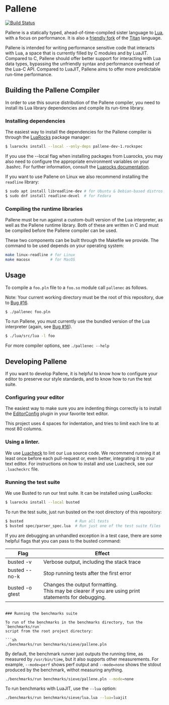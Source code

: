 # Pallene
[![Build Status](https://travis-ci.org/pallene-lang/pallene.svg?branch=master)](https://travis-ci.org/pallene-lang/pallene)

Pallene is a statically typed, ahead-of-time-compiled sister language to
[Lua](https://www.lua.org), with a focus on performance. It is also a 
[friendly fork](http://lua-users.org/lists/lua-l/2018-09/msg00255.html) of the
[Titan](https://www.github.com/titan-lang/titan) language.

Pallene is intended for writing performance sensitive code that interacts with
Lua, a space that is currently filled by C modules and by LuaJIT. Compared to
C, Pallene should offer better support for interacting with Lua data types,
bypassing the unfriendly syntax and performance overhead of the Lua-C API.
Compared to LuaJIT, Pallene aims to offer more predictable run-time performance.

## Building the Pallene Compiler

In order to use this source distribution of the Pallene compiler, you need to
install its Lua library dependencies and compile its run-time library.

### Installing dependencies

The easiest way to install the dependencies for the Pallene compiler is through
the [LuaRocks](http://luarocks.org) package manager:

```sh
$ luarocks install --local --only-deps pallene-dev-1.rockspec
```

If you use the --local flag when installing packages from Luarocks, you may
also need to configure the appropriate environment variables on your .bashrc.
For further information, consult the [Luarocks documentation](https://github.com/luarocks/luarocks/wiki/path).

If you want to use Pallene on Linux we also recommend installing the `readline`
library:

```sh
$ sudo apt install libreadline-dev # for Ubuntu & Debian-based distros
$ sudo dnf install readline-devel  # for Fedora
```

### Compiling the runtime libraries

Pallene must be run against a custom-built version of the Lua interpreter, as
well as the Pallene runtime library. Both of these are written in C and must be
compiled before the Pallene compiler can be used.

These two components can be built through the Makefile we provide. The command
to be used depends on your operating system:

```sh
make linux-readline # for Linux
make macosx         # for MacOS
```

## Usage

To compile a `foo.pln` file to a `foo.so` module call `pallenec` as follows.

Note: Your current working directory must be the root of this repository, due to 
[Bug #16](https://github.com/pallene-lang/pallene/issues/16).


```sh
$ ./pallenec foo.pln
```

To run Pallene, you must currently use the bundled version of the Lua
interpreter (again, see [Bug #16](https://github.com/pallene-lang/pallene/issues/16)).

```sh
$ ./lua/src/lua -l foo
```

For more compiler options, see `./pallenec --help`

## Developing Pallene

If you want to develop Pallene, it is helpful to know how to configure your
editor to preserve our style standards, and to know how to run the test suite.

### Configuring your editor

The easiest way to make sure you are indenting things correctly is to install
the [EditorConfig](https://editorconfig.org/) plugin in your favorite
text editor.

This project uses 4 spaces for indentation, and tries to limit each line to at
most 80 columns.

### Using a linter.

We use [Luacheck](https://github.com/mpeterv/luacheck) to lint our Lua source
code. We recommend running it at least once before each pull-request or, even
better, integrating it to your text editor. For instructions on how to install
and use Luacheck, see our `.luacheckrc` file.

### Running the test suite

We use Busted to run our test suite. It can be installed using LuaRocks:

```sh
$ luarocks install --local busted
```

To run the test suite, just run busted on the root directory of this repository:

```sh
$ busted                       # Run all tests
$ busted spec/parser_spec.lua  # Run just one of the test suite files
```

If you are debugging an unhandled exception in a test case, there are some
helpful flags that you can pass to the busted command:

Flag             | Effect
---------------- | --------------------------------------------------------
busted -v        | Verbose output, including the stack trace
busted --no-k    | Stop running tests after the first error
busted -o gtest  | Changes the output formatting.<br>This may be clearer if you are using print statements for debugging.
```

### Running the benchmarks suite

To run of the benchmarks in the benchmarks directory, tun the `benchmarks/run`
script from the root project directory:

```sh
./benchmarks/run benchmarks/sieve/pallene.pln
```

By default, the benchmark runner just outputs the running time, as measured by
`/usr/bin/time`, but it also supports other measurements. For example,
`--mode=perf` shows perf output and `--mode=none` shows the stdout produced by
the benchmark, withot measuring anything.

```sh
./benchmarks/run benchmarks/sieve/pallene.pln --mode=none
```

To run benchmarks with LuaJIT, use the `--lua` option:

```sh
./benchmarks/run benchmarks/sieve/lua.lua --lua=luajit
```
